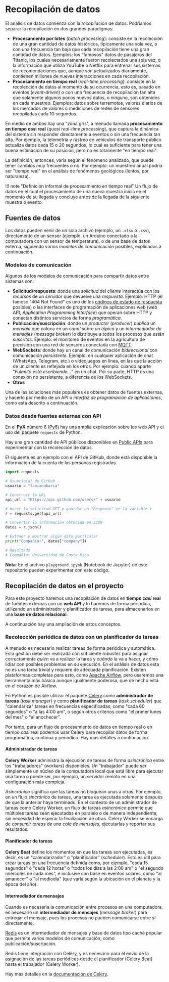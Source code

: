 # Recopilación de datos

El análisis de datos comienza con la *recopilación* de datos. Podríamos separar la recopilación en dos grandes paradigmas:

- **Procesamiento por lotes** (*batch processing*): consiste en la recolección de una gran cantidad de datos históricos, típicamente una sola vez, o con una frecuencia tan baja que cada recopilación tiene una gran cantidad de datos. Ejemplos: los "famosos" datos de pasajeros del Titanic, los cuales necesariamente fueron recolectados una sola vez, o la información que utiliza YouTube o Netflix para entrenar sus sistemas de recomendaciones que, aunque son actualizados diariamente, contienen millones de nuevas interacciones en cada recopilación.
- **Procesamiento en tiempo real** (*real-time processing*): consiste en la recolección de datos al momento de su ocurrencia, esto es, basado en eventos (*event-driven*) o con una frecuencia de recopilación tan alta que solamente algunos pocos nuevos datos, o ninguno, son obtenidos en cada muestreo. Ejemplos: datos sobre terremotos, valores diarios de los mercados de valores o mediciones de redes de sensores recopiladas cada 10 segundos.

En medio de ambos hay una "zona gris", a menudo llamada **procesamiento en tiempo casi real** (*quasi real-time processing*), que captura la dinámica del sistema sin responder directamente a eventos o sin una frecuencia tan alta. Por ejemplo, la telemetría y rastreo en vehículos de transporte público actualiza datos cada 15 o 20 segundos, lo cual es suficiente para tener una buena estimación de su posición, pero no es totalmente "en tiempo real".

La definición, entonces, varía según el fenómeno analizado, que puede tener cambios muy frecuentes o no. Por ejemplo: un muestreo anual podría ser "tiempo real" en el análisis de fenómenos geológicos (lentos, por naturaleza).

!!! note "Definición informal de procesamiento en tiempo real" 
    Un flujo de datos en el cual el procesamiento de una nueva muestra inicia en el momento de su llegada y concluye antes de la llegada de la siguiente muestra o evento.

## Fuentes de datos

Los datos pueden venir de un solo archivo (ejemplo, un `.xlsx` o `.csv`), directamente de un sensor (ejemplo, un Arduino conectado a la computadora con un sensor de temperatura), o de una base de datos externa, siguiendo varios *modelos de comunicación* posibles, explicados a continuación.

### Modelos de comunicación

Algunos de los modelos de comunicación para compartir datos entre sistemas son:

- **Solicitud/respuesta**: donde una *solicitud* del *cliente* interactúa con los *recursos* de un *servidor* que devuelve una *respuesta*. Ejemplo: HTTP (el famoso "404 Not Found" es uno de los [códigos de estado de respuesta](https://developer.mozilla.org/es/docs/Web/HTTP/Reference/Status) posibles) o las interfaces de programación de aplicaciones web (web API, *Application Programming Interface*) que operan sobre HTTP y conectan distintos servicios de forma *programática*. 
- **Publicación/suscripción**: donde un *productor* (*producer*) *publica* un *mensaje* que coloca en un *canal* sobre un *tópico* y un *intermediador de mensajes* (*message broker*) lo distribuye a todos los procesos que están *suscritos*. Ejemplo: el monitoreo de eventos en la agricultura de precisión con una red de sensores conectada con [MQTT](https://mqtt.org/). 
- **WebSockets**: donde hay un canal de comunicación *bidireccional* con comunicación *persistente*. Ejemplo: en cualquier aplicación de chat (WhatsApp, Telegram, etc.) o videojuegos en línea, en las que la acción de un cliente es reflejada en los otros. Por ejemplo: cuando aparte "*Fulanito está escribiendo…*" en un chat. Por su parte, HTTP es una conexión no persistente, a diferencia de los WebSockets.
- **Otros**

Una de las soluciones más populares es obtener datos de fuentes externas, y hacerlo por medio de un API o *interfaz de programación de aplicaciones*, como está descrito a continuación.

### Datos desde fuentes externas con API

En el **PyX** número 6 ([Py6](https://github.com/fabianabarca/PyX)) hay una amplia explicación sobre los web API y el uso del paquete `requests` de Python.

Hay una gran cantidad de API públicos disponibles en [Public APIs](https://publicapis.dev/) para experimentar con la recolección de datos.

El siguiente es un ejemplo con el API de GitHub, donde está disponible la información de la cuenta de las personas registradas.

```python title="playground.ipynb"
import requests

# Usuario(a) de GitHub
usuario = "fabianabarca"

# Construir la URL
api_url = "https://api.github.com/users/" + usuario

# Hacer la solicitud GET y guardar un "Response" en la variable r
r = requests.get(api_url)

# Convertir la información obtenida en JSON
datos = r.json()

# Extraer y mostrar algún dato particular
print("Compañía:", datos["company"])

# Resultado
# Compañía: Universidad de Costa Rica
```

**Nota**: En el archivo `playground.ipynb` (Notebook de Jupyter) de este repositorio pueden experimentar con este código.

## Recopilación de datos en el proyecto

Para este proyecto haremos una recopilación de datos en **tiempo *casi* real** de fuentes externas con un **web API** y lo haremos de forma periódica, utilizando un administrador y planificador de tareas, para almacenarlos en una **base de datos relacional**.

A continuación hay una ampliación de estos conceptos.

### Recolección periódica de datos con un planificador de tareas

A menudo es necesario realizar tareas de forma periódica y automática. Esta gestión debe ser realizada con suficiente robustez para asignar correctamente *quién* va a realizar la tarea y *cuándo* la va a hacer, y cómo lidiar con posibles problemas en su ejecución. En el análisis de datos esta no es una tarea trivial y requiere de adecuada planificación. Existen plataformas completas para esto, como [Apache Airflow](https://airflow.apache.org/), pero usaremos una herramienta más básica aunque igualmente poderosa, que de hecho está en el corazón de Airflow.

En Python es posible utilizar el paquete [Celery](https://docs.celeryq.dev/en/stable/index.html) como **administrador de tareas** (*task manager*) y como **planificador de tareas** (*task scheduler*) que "calendariza" tareas en frecuencias especificadas, como "cada 60 segundos" o "a las 4:00 am", o según otros criterios como "el primer lunes del mes" o "al anochecer".

Por tanto, para un flujo de procesamiento de datos en tiempo real o en tiempo *casi* real podemos usar Celery para recopilar datos de forma programática, continua y periódica. Hay más detalles a continuación.

#### Administrador de tareas

**Celery Worker** administra la ejecución de tareas de forma *asincrónica* entre los "trabajadores" (*workers*) disponibles. Un "trabajador" puede ser simplemente un núcleo de la computadora local que está libre para ejecutar una tarea o puede ser, por ejemplo, un servidor remoto en una configuración más compleja.

*Asincrónico* significa que las tareas no bloquean unas a otras. Por ejemplo, en un flujo *sincrónico* de tareas, una tarea es ejecutada solamente después de que la anterior haya terminado. En el contexto de un administrador de tareas como Celery Worker, un flujo de tareas *asincrónico* permite que múltiples tareas sean ejecutadas en paralelo o de manera independiente, sin necesidad de esperar la finalización de otras. Celery Worker se encarga de *consumir tareas de una cola de mensajes*, ejecutarlas y reportar sus resultados.

#### Planificador de tareas

**Celery Beat** define los momentos en que las tareas son ejecutadas, es decir, es un "calendarizador" o "planificador" (*scheduler*). Esto es útil para crear tareas en una frecuencia definida como, por ejemplo, "cada 15 segundos" o "cada 12 horas" o "todos los días a las 2:00 am" o "el segundo miércoles de cada mes", e inclusive con base en eventos solares, como "al amanecer" o "al mediodía" (que varía según la ubicación en el planeta y la época del año).

#### Intermediador de mensajes

Cuando es necesaria la comunicación entre procesos en una computadora, es necesario un **intermediador de mensajes** (*message broker*) para entregar el mensaje, pues los procesos no pueden comunicarse entre sí directamente.

[Redis](https://redis.io/) es un intermediador de mensajes y base de datos tipo caché popular que permite varios modelos de comunicación, como publicación/suscripción. 

Redis tiene integración con Celery, y es necesario para el envío de la asignación de las tareas periódicas desde el planificador (Celery Beat) hasta el trabajador (Celery Worker).

Hay más detalles en la [documentación de Celery](https://docs.celeryq.dev/en/stable/getting-started/introduction.html).
